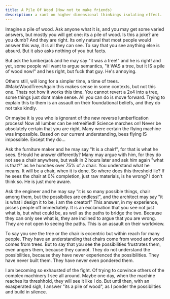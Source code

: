 ```yaml
---
title: A Pile Of Wood (How not to make friends)
description: a rant on higher dimensional thinkings isolating effect.
---
```


Imagine a pile of wood.
Ask anyone what it is, and you may get some varied answers, but mostly you will get one:
its a pile of wood. Is this a joke? are you dumb?
And they are right.
Its only natural that most people would answer this way, it is all they can see.
To say that you see anything else is absurd.
But it also asks nothing of you but facts.


But ask the lumberjack and he may say "it was a tree!" and he is right! and yet, some people will want to argue semantics, "it WAS a tree, but it IS a pile of wood now!" and hes right, but fuck that guy. He's annoying.


Others still, will long for a simpler time, a time of trees. #MakeWoodTreesAgain
this makes sense in some contexts, but not this one. Thats not how it works this time.
You cannot revert a 2x4 into a tree, some things just dont make sense.
All you can do is move forward.
Trying to explain this to them is an assault on their foundational beliefs,
and they do not take kindly.


Or maybe it is you who is ignorant of the new reverse lumberfication process!
Now all lumber can be retreeified! Science marches on!
Never be absolutely certain that you are right.
Many were certain the flying machine was impossible.
Based on our current understanding, bees flying IS impossible.
Except they do...


Ask the furniture maker and he may say "It is a chair!", for that is what he sees. SHould he answer differently?
Many may argue with him, for they do not see a chair anywhere, but walk in 2 hours later and ask him again "what is that?" as he hunches over 75% of a chair.
You understand what he means. It will be a chair, when it is done. So where does this threshold lie? If he sees the chair at 0% completion, just raw materials, is he wrong?
I don't think so. He is just more aware.


Ask the engineer and he may say "it is so many possible things, chair among them, but the possibilies are endless!",
and the architect may say "it is what i design it to be, i am the creator!"
This answer, in my experience, pisses people off immediately. 
It is an exclamation that you see not just what is, but what could be, as well as the paths to bridge the two. 
Because they can only see what is, they are inclined to argue that you are wrong.
They are not open to seeing the paths. This is an assault on their worldview.


To say you see the tree or the chair is eccentric but within reach for many people.
They have an understanding that chairs come from wood and wood comes from trees.
But to say that you see the possibilities frustrates them, even angers them, because they cannot.
They do not understand the possibilities, because they have never experienced the possibilities.
They have never built them. They have never even pondered them.


I am becoming so exhausted of the fight.
Of trying to convince others of the complex machinery I see all around.
Maybe one day, when the machine reaches its threshhold, they will see it like I do.
But until then, with an exasperated sigh, I answer "its a pile of wood", as I ponder the possibilties and build in silence. 
